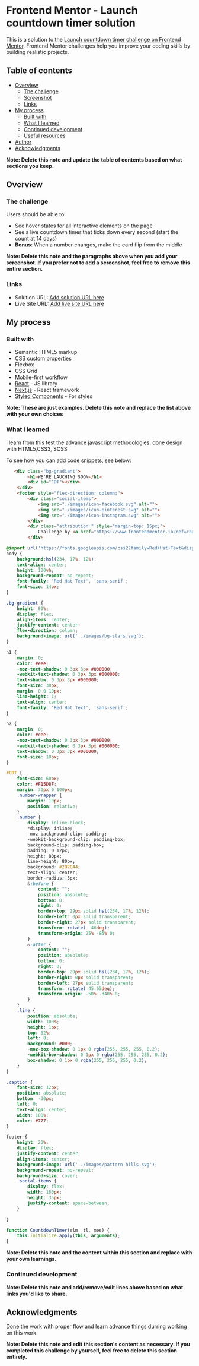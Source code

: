# Frontend Mentor - Launch countdown timer solution

This is a solution to the [Launch countdown timer challenge on Frontend Mentor](https://www.frontendmentor.io/challenges/launch-countdown-timer-N0XkGfyz-). Frontend Mentor challenges help you improve your coding skills by building realistic projects. 

## Table of contents

- [Overview](#overview)
  - [The challenge](#the-challenge)
  - [Screenshot](#screenshot)
  - [Links](#links)
- [My process](#my-process)
  - [Built with](#built-with)
  - [What I learned](#what-i-learned)
  - [Continued development](#continued-development)
  - [Useful resources](#useful-resources)
- [Author](#author)
- [Acknowledgments](#acknowledgments)

**Note: Delete this note and update the table of contents based on what sections you keep.**

## Overview

### The challenge

Users should be able to:

- See hover states for all interactive elements on the page
- See a live countdown timer that ticks down every second (start the count at 14 days)
- **Bonus**: When a number changes, make the card flip from the middle



**Note: Delete this note and the paragraphs above when you add your screenshot. If you prefer not to add a screenshot, feel free to remove this entire section.**

### Links

- Solution URL: [Add solution URL here](https://your-solution-url.com)
- Live Site URL: [Add live site URL here](https://your-live-site-url.com)

## My process

### Built with

- Semantic HTML5 markup
- CSS custom properties
- Flexbox
- CSS Grid
- Mobile-first workflow
- [React](https://reactjs.org/) - JS library
- [Next.js](https://nextjs.org/) - React framework
- [Styled Components](https://styled-components.com/) - For styles

**Note: These are just examples. Delete this note and replace the list above with your own choices**

### What I learned

i learn from this test the advance javascript methodologies.
done design with HTML5,CSS3, SCSS

To see how you can add code snippets, see below:

```html
   <div class="bg-gradient">
        <h1>WE'RE LAUCHING SOON</h1>
        <div id="CDT"></div>
    </div>
    <footer style="flex-direction: column;">
        <div class="social-items">
            <img src="./images/icon-facebook.svg" alt="">
            <img src="./images/icon-pinterest.svg" alt="">
            <img src="./images/icon-instagram.svg" alt="">
        </div>
        <div class="attribution " style="margin-top: 15px;">
            Challenge by <a href="https://www.frontendmentor.io?ref=challenge" target="_blank">Frontend Mentor</a>. Coded by <a href="#">Raul Sanz</a>.
        </div>
```
```css
@import url('https://fonts.googleapis.com/css2?family=Red+Hat+Text&display=swap');
body {
    background:hsl(234, 17%, 12%);
    text-align: center;
    height: 100vh;
    background-repeat: no-repeat;
    font-family: 'Red Hat Text', 'sans-serif';
    font-size: 14px;
}

.bg-gradient {
    height: 80%;
    display: flex;
    align-items: center;
    justify-content: center;
    flex-direction: column;
    background-image: url('../images/bg-stars.svg');
}

h1 {
    margin: 0;
    color: #eee;
    -moz-text-shadow: 0 3px 3px #000000;
    -webkit-text-shadow: 0 3px 3px #000000;
    text-shadow: 0 3px 3px #000000;
    font-size: 30px;
    margin: 0 0 10px;
    line-height: 1;
    text-align: center;
    font-family: 'Red Hat Text', 'sans-serif';
}

h2 {
    margin: 0;
    color: #eee;
    -moz-text-shadow: 0 3px 3px #000000;
    -webkit-text-shadow: 0 3px 3px #000000;
    text-shadow: 0 3px 3px #000000;
    font-size: 18px;
}

#CDT {
    font-size: 60px;
    color: #F15D8F;
    margin: 70px 0 100px;
    .number-wrapper {
        margin: 10px;
        position: relative;
    }
    .number {
        display: inline-block;
        *display: inline;
        -moz-background-clip: padding;
        -webkit-background-clip: padding-box;
        background-clip: padding-box;
        padding: 0 12px;
        height: 80px;
        line-height: 80px;
        background: #2B2C44;
        text-align: center;
        border-radius: 5px;
        &:before {
            content: "";
            position: absolute;
            bottom: 0;
            right: 0;
            border-top: 29px solid hsl(234, 17%, 12%);
            border-left: 0px solid transparent;
            border-right: 27px solid transparent;
            transform: rotate( -46deg);
            transform-origin: 25% -85% 0;
        }
        &:after {
            content: "";
            position: absolute;
            bottom: 0;
            right: 0;
            border-top: 29px solid hsl(234, 17%, 12%);
            border-right: 0px solid transparent;
            border-left: 27px solid transparent;
            transform: rotate( 45.65deg);
            transform-origin: -50% -340% 0;
        }
    }
    .line {
        position: absolute;
        width: 100%;
        height: 1px;
        top: 52%;
        left: 0;
        background: #000;
        -moz-box-shadow: 0 1px 0 rgba(255, 255, 255, 0.2);
        -webkit-box-shadow: 0 1px 0 rgba(255, 255, 255, 0.2);
        box-shadow: 0 1px 0 rgba(255, 255, 255, 0.2);
    }
}

.caption {
    font-size: 12px;
    position: absolute;
    bottom: -30px;
    left: 0;
    text-align: center;
    width: 100%;
    color: #777;
}

footer {
    height: 20%;
    display: flex;
    justify-content: center;
    align-items: center;
    background-image: url('../images/pattern-hills.svg');
    background-repeat: no-repeat;
    background-size: cover;
    .social-items {
        display: flex;
        width: 180px;
        height: 35px;
        justify-content: space-between;
    }

}

```
```js
function CountdownTimer(elm, tl, mes) {
    this.initialize.apply(this, arguments);
}
```

 
**Note: Delete this note and the content within this section and replace with your own learnings.**

### Continued development



**Note: Delete this note and add/remove/edit lines above based on what links you'd like to share.**

## Acknowledgments

Done the work with proper flow and learn advance things durring working on this work.

**Note: Delete this note and edit this section's content as necessary. If you completed this challenge by yourself, feel free to delete this section entirely.**
